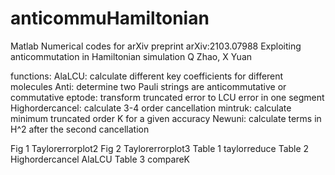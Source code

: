 # anticommuHamiltonian
Matlab Numerical codes for arXiv preprint arXiv:2103.07988
Exploiting anticommutation in Hamiltonian simulation
Q Zhao, X Yuan

functions:
AlaLCU:  calculate different key coefficients for different molecules
Anti: determine two Pauli strings are anticommutative or commutative 
eptode: transform truncated error to LCU error in one segment
Highordercancel: calculate 3-4 order cancellation
mintruk: calculate minimum truncated order K for a given accuracy
Newuni: calculate terms in H^2 after the second cancellation


Fig 1  Taylorerrorplot2
Fig 2  Taylorerrorplot3
Table 1  taylorreduce 
Table 2  Highordercancel   AlaLCU
Table 3  compareK



